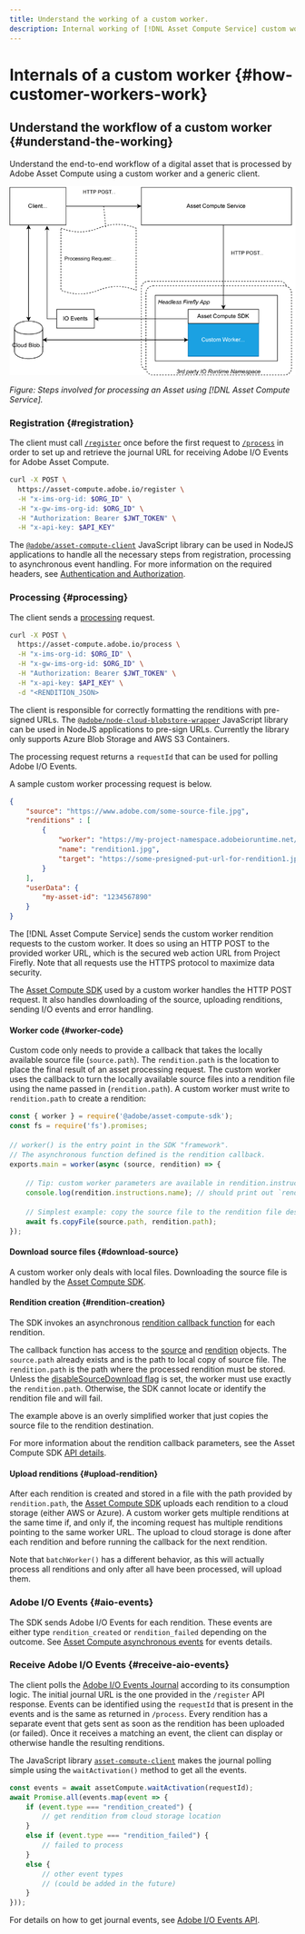 ```yaml
---
title: Understand the working of a custom worker.
description: Internal working of [!DNL Asset Compute Service] custom worker to help understand how it works.
---
```


# Internals of a custom worker {#how-customer-workers-work}

## Understand the workflow of a custom worker {#understand-the-working}

Understand the end-to-end workflow of a digital asset that is processed by Adobe Asset Compute using a custom worker and a generic client.

![Custom worker workflow](assets/customworker.png)

*Figure: Steps involved for processing an Asset using [!DNL Asset Compute Service].*

### Registration {#registration}

The client must call [`/register`](api.md#register) once before the first request to [`/process`](api.md#process-request) in order to set up and retrieve the journal URL for receiving Adobe I/O Events for Adobe Asset Compute.

```sh
curl -X POST \
  https://asset-compute.adobe.io/register \
  -H "x-ims-org-id: $ORG_ID" \
  -H "x-gw-ims-org-id: $ORG_ID" \
  -H "Authorization: Bearer $JWT_TOKEN" \
  -H "x-api-key: $API_KEY"
```

The [`@adobe/asset-compute-client`](https://github.com/adobe/asset-compute-client#usage) JavaScript library can be used in NodeJS applications to handle all the necessary steps from registration, processing to asynchronous event handling. For more information on the required headers, see [Authentication and Authorization](api.md).

### Processing {#processing}

The client sends a [processing](api.md#process-request) request.

```sh
curl -X POST \
  https://asset-compute.adobe.io/process \
  -H "x-ims-org-id: $ORG_ID" \
  -H "x-gw-ims-org-id: $ORG_ID" \
  -H "Authorization: Bearer $JWT_TOKEN" \
  -H "x-api-key: $API_KEY" \
  -d "<RENDITION_JSON>
```

The client is responsible for correctly formatting the renditions with pre-signed URLs. The [`@adobe/node-cloud-blobstore-wrapper`](https://github.com/adobe/node-cloud-blobstore-wrapper#presigned-urls) JavaScript library can be used in NodeJS applications to pre-sign URLs. Currently the library only supports Azure Blob Storage and AWS S3 Containers.

The processing request returns a `requestId` that can be used for polling Adobe I/O Events.

A sample custom worker processing request is below.

```json
{
    "source": "https://www.adobe.com/some-source-file.jpg",
    "renditions" : [
        {
            "worker": "https://my-project-namespace.adobeioruntime.net/api/v1/web/my-namespace-version/my-worker",
            "name": "rendition1.jpg",
            "target": "https://some-presigned-put-url-for-rendition1.jpg",
        }
    ],
    "userData": {
        "my-asset-id": "1234567890"
    }
}
```

The [!DNL Asset Compute Service] sends the custom worker rendition requests to the custom worker. It does so using an HTTP POST to the provided worker URL, which is the secured web action URL from Project Firefly. Note that all requests use the HTTPS protocol to maximize data security.

The [Asset Compute SDK](https://github.com/adobe/asset-compute-sdk#adobe-asset-compute-worker-sdk) used by a custom worker handles the HTTP POST request. It also handles downloading of the source, uploading renditions, sending I/O events and error handling.

<!-- TBD: Add the worker diagram. -->

#### Worker code {#worker-code}

Custom code only needs to provide a callback that takes the locally available source file (`source.path`). The `rendition.path` is the location to place the final result of an asset processing request. The custom worker uses the callback to turn the locally available source files into a rendition file using the name passed in (`rendition.path`). A custom worker must write to `rendition.path` to create a rendition:

```js
const { worker } = require('@adobe/asset-compute-sdk');
const fs = require('fs').promises;

// worker() is the entry point in the SDK "framework".
// The asynchronous function defined is the rendition callback.
exports.main = worker(async (source, rendition) => {

    // Tip: custom worker parameters are available in rendition.instructions.
    console.log(rendition.instructions.name); // should print out `rendition.jpg`.

    // Simplest example: copy the source file to the rendition file destination so as to transfer the asset as is without processing.
    await fs.copyFile(source.path, rendition.path);
});
```

#### Download source files {#download-source}

A custom worker only deals with local files. Downloading the source file is handled by the [Asset Compute SDK](https://github.com/adobe/asset-compute-sdk#adobe-asset-compute-worker-sdk).

#### Rendition creation {#rendition-creation}

The SDK invokes an asynchronous [rendition callback function](https://github.com/adobe/asset-compute-sdk#rendition-callback-for-worker-required) for each rendition.

The callback function has access to the [source](https://github.com/adobe/asset-compute-sdk#source) and [rendition](https://github.com/adobe/asset-compute-sdk#rendition) objects. The `source.path` already exists and is the path to local copy of source file. The `rendition.path` is the path where the processed rendition must be stored. Unless the [disableSourceDownload flag](https://github.com/adobe/asset-compute-sdk#worker-options-optional) is set, the worker must use exactly the `rendition.path`. Otherwise, the SDK cannot locate or identify the rendition file and will fail.

The example above is an overly simplified worker that just copies the source file to the rendition destination.

For more information about the rendition callback parameters, see the Asset Compute SDK [API details](https://github.com/adobe/asset-compute-sdk#api-details).

#### Upload renditions {#upload-rendition}

After each rendition is created and stored in a file with the path provided by `rendition.path`, the [Asset Compute SDK](https://github.com/adobe/asset-compute-sdk#adobe-asset-compute-worker-sdk) uploads each rendition to a cloud storage (either AWS or Azure). A custom worker gets multiple renditions at the same time if, and only if, the incoming request has multiple renditions pointing to the same worker URL. The upload to cloud storage is done after each rendition and before running the callback for the next rendition.

Note that `batchWorker()` has a different behavior, as this will actually process all renditions and only after all have been processed, will upload them.

### Adobe I/O Events {#aio-events}

The SDK sends Adobe I/O Events for each rendition. These events are either type `rendition_created` or `rendition_failed` depending on the outcome. See [Asset Compute asynchronous events](api.md#asynchronous-events) for events details.

### Receive Adobe I/O Events {#receive-aio-events}

The client polls the [Adobe I/O Events Journal](https://www.adobe.io/apis/experienceplatform/events/ioeventsapi.html#/Journaling) according to its consumption logic. The initial journal URL is the one provided in the `/register` API response. Events can be identified using the `requestId` that is present in the events and is the same as returned in `/process`. Every rendition has a separate event that gets sent as soon as the rendition has been uploaded (or failed). Once it receives a matching an event, the client can display or otherwise handle the resulting renditions.

The JavaScript library [`asset-compute-client`](https://github.com/adobe/asset-compute-client#usage) makes the journal polling simple using the `waitActivation()` method to get all the events.

```js
const events = await assetCompute.waitActivation(requestId);
await Promise.all(events.map(event => {
    if (event.type === "rendition_created") {
        // get rendition from cloud storage location
    }
    else if (event.type === "rendition_failed") {
        // failed to process
    }
    else {
        // other event types
        // (could be added in the future)
    }
}));
```

For details on how to get journal events, see [Adobe I/O Events API](https://www.adobe.io/apis/experienceplatform/events/ioeventsapi.html#!adobedocs/adobeio-events/master/events-api-reference.yaml).

<!-- TBD:
* Illustration of the controls/data flow.
* Basic overview, in text and not code, of how a workers works.
-->

